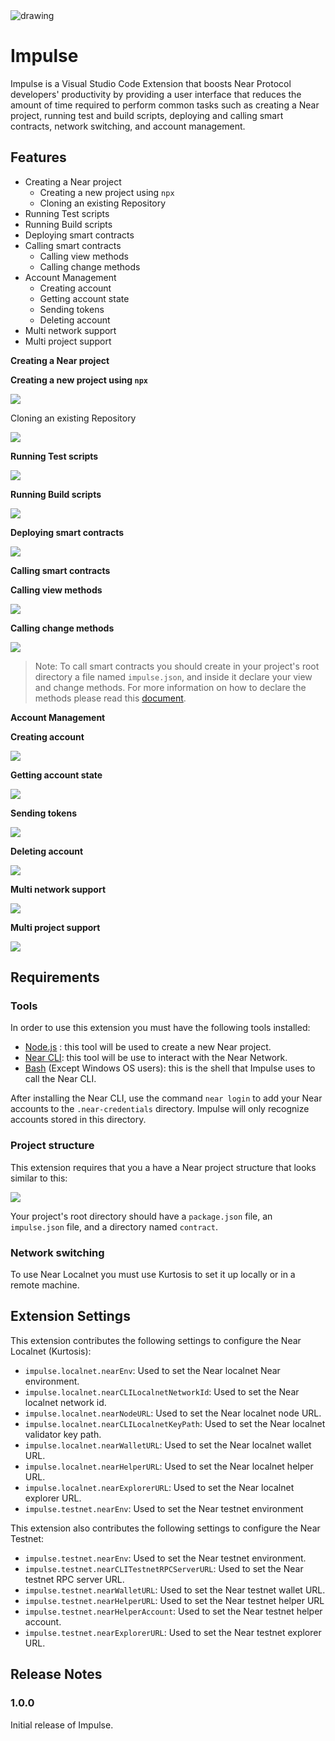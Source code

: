 <img src="./extensionAssets/images/Impulse.png" alt="drawing">

# Impulse

Impulse is a Visual Studio Code Extension that boosts Near Protocol developers' productivity by providing a user interface that reduces the amount of time required to perform common tasks such as creating a Near project, running test and build scripts, deploying and calling smart contracts, network switching, and account management.



## Features

- Creating a Near project
  - Creating a new project using `npx`
  - Cloning an existing Repository
- Running Test scripts
- Running Build scripts
- Deploying smart contracts
- Calling smart contracts
  - Calling view methods
  - Calling change methods
- Account Management
  - Creating account
  - Getting account state
  - Sending tokens
  - Deleting account
- Multi network support
- Multi project support


**Creating a Near project**

**Creating a new project using `npx`**

![](./extensionAssets/gifs/create-new.gif)


Cloning an existing Repository

![](./extensionAssets/gifs/clone-repo.gif)


**Running Test scripts**

![](./extensionAssets/gifs/test.gif)


**Running Build scripts**

![](./extensionAssets/gifs/build.gif)


**Deploying smart contracts**

![](./extensionAssets/gifs/deploy.gif)


**Calling smart contracts**

**Calling view methods**

![](./extensionAssets/gifs/call-view.gif)


**Calling change methods**

![](./extensionAssets/gifs/call-change.gif)


> Note: To call smart contracts you should create in your project's root directory a file named `impulse.json`, and inside it declare your view and change methods. For more information on how to declare the methods please read this [document](https://github.com/CSFM93/impulse/blob/main/impulse.json.md).

**Account Management**

**Creating account**

![](./extensionAssets/gifs/account-create.gif)


**Getting account state**

![](./extensionAssets/gifs/account-get-state.gif)


**Sending tokens**

![](./extensionAssets/gifs/account-send.gif)


**Deleting account**

![](./extensionAssets/gifs/account-delete.gif)


**Multi network support**

![](./extensionAssets/gifs/selectNetwork.gif)


**Multi project support**

![](./extensionAssets/gifs/selectAccount.gif)



## Requirements

### Tools

In order to use this extension you must have the following tools installed:

- [Node.js](https://nodejs.org/en/) : this tool will be used to create a new Near project.
- [Near CLI](https://docs.near.org/tools/near-cli): this tool will be use to interact with the Near Network.
- [Bash](https://www.gnu.org/software/bash/) (Except Windows OS users): this is the shell that Impulse uses to call the Near CLI.

After installing the Near CLI, use the command `near login` to add your Near accounts to the `.near-credentials` directory. Impulse will only recognize accounts stored in this directory.

### Project structure

This extension requires that you a have a Near project structure that looks similar to this:

![](extensionAssets/images/explorer.png)

Your project's root directory should have a `package.json` file, an `impulse.json` file, and a directory named `contract`.



### Network switching

To use Near Localnet you must use Kurtosis to set it up locally or in a remote machine.



## Extension Settings

This extension contributes the following settings to configure the Near Localnet (Kurtosis):

- `impulse.localnet.nearEnv`: Used to set the Near localnet Near environment.
- `impulse.localnet.nearCLILocalnetNetworkId`: Used to set the Near localnet network id.
- `impulse.localnet.nearNodeURL`: Used to set the Near localnet node URL.
- `impulse.localnet.nearCLILocalnetKeyPath`: Used to set the Near localnet validator key path.
- `impulse.localnet.nearWalletURL`: Used to set the Near localnet wallet URL.
- `impulse.localnet.nearHelperURL`: Used to set the Near localnet helper URL.
- `impulse.localnet.nearExplorerURL`: Used to set the Near localnet explorer URL.
- `impulse.testnet.nearEnv`: Used to set the Near testnet environment

This extension also contributes the following settings to configure the Near Testnet:
- `impulse.testnet.nearEnv`: Used to set the Near testnet environment.
- `impulse.testnet.nearCLITestnetRPCServerURL`: Used to set the Near testnet RPC server URL.
- `impulse.testnet.nearWalletURL`: Used to set the Near testnet wallet URL.
- `impulse.testnet.nearHelperURL`: Used to set the Near testnet helper URL
- `impulse.testnet.nearHelperAccount`: Used to set the Near testnet helper account.
- `impulse.testnet.nearExplorerURL`: Used to set the Near testnet explorer URL.


## Release Notes

### 1.0.0

Initial release of Impulse.
